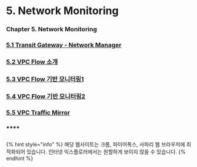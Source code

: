 # 5. Network Monitoring

### Chapter 5. Network Monitoring

### [5.1 Transit Gateway - Network Manager](5.1.tgw-network-manager.md)

### [5.2 VPC Flow 소개](5.2.vpc-flow-overview.md)

### [5.3 VPC Flow 기반 모니터링1](5.3-vpc-flow1.md)

### [5.4 VPC Flow 기반 모니터링2](5.4.vpc-flow-2.md)

### [5.5 VPC Traffic Mirror](5.5.vpc-traffic-mirror.md)

### \*\*\*\*



### 

{% hint style="info" %}
해당 웹사이트는 크롬, 파이어폭스, 사파리 웹 브라우저에 최적화되어 있습니다.  인터넷 익스플로러에서는 원할하게 보이지 않을 수 있습니다.
{% endhint %}



